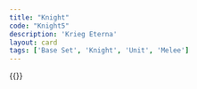```yaml
---
title: "Knight"
code: "Knight5"
description: 'Krieg Eterna'
layout: card
tags: ['Base Set', 'Knight', 'Unit', 'Melee']
---
```

{{<card-detail-page title="Knight5" artwork="Knight at the Crossroads by Viktor Vasnetsov (1882)" />}}